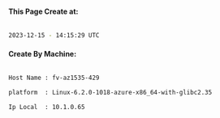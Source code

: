
   
#### This Page Create at:

```bash

2023-12-15 - 14:15:29 UTC

```

#### Create By Machine:

```bash

Host Name : fv-az1535-429

platform  : Linux-6.2.0-1018-azure-x86_64-with-glibc2.35

Ip Local  : 10.1.0.65

```

